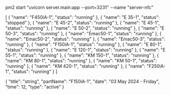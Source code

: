 <!-- uvicorn server.main:app --reload --port=5000 -->

pm2 start "uvicorn server.main:app --port=3231" --name "server-nfc"

[
    {
        "name": "F450iA-1",
        "status": "running"
    },
    {
        "name": "E 35-1",
        "status": "stopped"
    },
    {
        "name": "E 45-2",
        "status": "running"
    },
    {
        "name": "E 45-1",
        "status": "running"
    },
    {
        "name": "E 50-2",
        "status": "running"
    },
    {
        "name": "E 50-3",
        "status": "running"
    },
    {
        "name": "Emac50-1",
        "status": "running"
    },
    {
        "name": "Emac50-2",
        "status": "running"
    },
    {
        "name": "Emac50-3",
        "status": "running"
    },
    {
        "name": "F150iA-1",
        "status": "running"
    },
    {
        "name": "E 80-1",
        "status": "running"
    },
    {
        "name": "E 120-1",
        "status": "running"
    },
    {
        "name": "E 55-1",
        "status": "running"
    },
    {
        "name": "KM 150-1",
        "status": "running"
    },
    {
        "name": "KM 80-1",
        "status": "running"
    },
    {
        "name": "KM 50-1",
        "status": "running"
    },
    {
        "name": "KM 420-1",
        "status": "running"
    },
    {
        "name": "F250iA-1",
        "status": "running"
    }
]

{
    "title": "string",
    "partName": "F150iA-1",
    "date": "03 May 2024 - Friday",
    "time": 12,
    "type": "active"
}